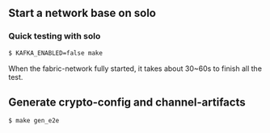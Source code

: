## Start a network base on solo

### Quick testing with solo
```bash
$ KAFKA_ENABLED=false make
```
When the fabric-network fully started, it takes about 30~60s to finish all the test. 

## Generate crypto-config and channel-artifacts

```bash
$ make gen_e2e
```
